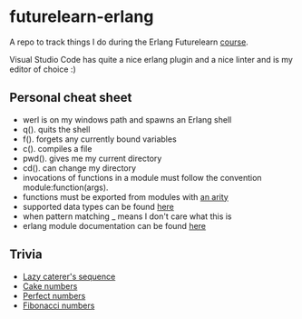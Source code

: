 # futurelearn-erlang

A repo to track things I do during the Erlang Futurelearn <a href="https://www.futurelearn.com/courses/functional-programming-erlang">course</a>.

Visual Studio Code has quite a nice erlang plugin and a nice linter and is my editor of choice :)

Personal cheat sheet
--------------------
* werl is on my windows path and spawns an Erlang shell
* q(). quits the shell
* f(). forgets any currently bound variables
* c(). compiles a file
* pwd(). gives me my current directory
* cd(). can change my directory
* invocations of functions in a module must follow the convention module:function(args).
* functions must be exported from modules with <a href="https://en.wikipedia.org/wiki/Arity">an arity</a>
* supported data types can be found <a href="http://erlang.org/documentation/doc-5.8/doc/reference_manual/data_types.html">here</a>
* when pattern matching _ means I don't care what this is
* erlang module documentation can be found <a href="http://erlang.org/doc/">here</a>

Trivia
------
* <a href="https://en.wikipedia.org/wiki/Lazy_caterer%27s_sequence">Lazy caterer's sequence</a>
* <a href="https://en.wikipedia.org/wiki/Cake_number">Cake numbers</a>
* <a href="https://en.wikipedia.org/wiki/Perfect_number">Perfect numbers</a>
* <a href="https://en.wikipedia.org/wiki/Fibonacci_number">Fibonacci numbers</a>
